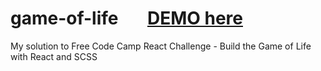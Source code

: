 # game-of-life   &nbsp; &nbsp; &nbsp; [DEMO here](https://ziweidream.github.io/game-of-life/)
My solution to Free Code Camp React Challenge - Build the Game of Life with React and SCSS
